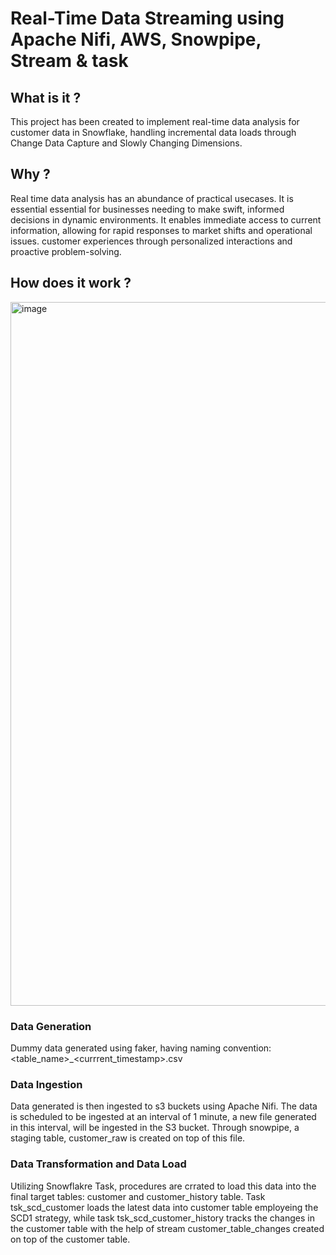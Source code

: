  # Real-Time Data Streaming using Apache Nifi, AWS, Snowpipe, Stream & task
 ## What is it ?
This project has been created to implement real-time data analysis for customer data in Snowflake, handling incremental data loads through Change Data Capture and Slowly Changing Dimensions.

## Why ?
Real time data analysis has an abundance of practical usecases. It is essential essential for businesses needing to make swift, informed decisions in dynamic environments. It enables immediate access to current information, allowing for rapid responses to market shifts and operational issues. customer experiences through personalized interactions and proactive problem-solving. 


## How does it work ?

<img width="1126" alt="image" src="https://github.com/user-attachments/assets/d6007227-113c-418b-86cd-834d95a7daba" />

### Data Generation

Dummy data generated using faker, having naming convention: <table_name>_<currrent_timestamp>.csv

### Data Ingestion

Data generated is then ingested to s3 buckets using Apache Nifi. The data is scheduled to be ingested at an interval of 1 minute, a new file generated in this interval, will be ingested in the S3 bucket. Through snowpipe, a staging table, customer_raw is created on top of this file.

### Data Transformation and Data Load
Utilizing Snowflakre Task, procedures are crrated to load this data into the final target tables: customer and customer_history table. Task tsk_scd_customer loads the latest data into customer table employeing the SCD1 strategy, while task tsk_scd_customer_history tracks the changes in the customer table with the help of stream customer_table_changes created on top of the customer table. 




